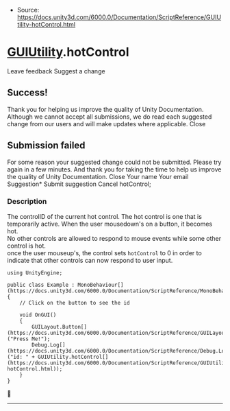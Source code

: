 * Source: https://docs.unity3d.com/6000.0/Documentation/ScriptReference/GUIUtility-hotControl.html

#  [GUIUtility](https://docs.unity3d.com/6000.0/Documentation/ScriptReference/GUIUtility.html).hotControl
Leave feedback
Suggest a change
## Success!
Thank you for helping us improve the quality of Unity Documentation. Although we cannot accept all submissions, we do read each suggested change from our users and will make updates where applicable.
Close
## Submission failed
For some reason your suggested change could not be submitted. Please <a>try again</a> in a few minutes. And thank you for taking the time to help us improve the quality of Unity Documentation.
Close
Your name Your email Suggestion* Submit suggestion
Cancel
hotControl; 
### Description
The controlID of the current hot control.
The hot control is one that is temporarily active. When the user mousedown's on a button, it becomes hot.   
No other controls are allowed to respond to mouse events while some other control is hot.  
once the user mouseup's, the control sets `hotControl` to 0 in order to indicate that other controls can now respond to user input.
```
using UnityEngine;  
  
public class Example : MonoBehaviour[](https://docs.unity3d.com/6000.0/Documentation/ScriptReference/MonoBehaviour.html)
{
    // Click on the button to see the id  
  
    void OnGUI()
    {
        GUILayout.Button[](https://docs.unity3d.com/6000.0/Documentation/ScriptReference/GUILayout.Button.html)("Press Me!");
        Debug.Log[](https://docs.unity3d.com/6000.0/Documentation/ScriptReference/Debug.Log.html)("id: " + GUIUtility.hotControl[](https://docs.unity3d.com/6000.0/Documentation/ScriptReference/GUIUtility-hotControl.html));
    }
}

```

* * *

